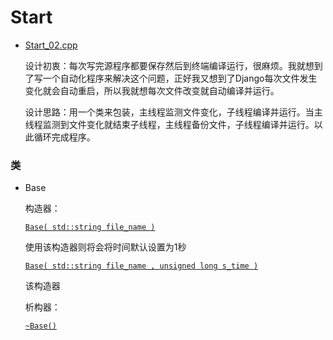 # Start

- [Start_02.cpp](https://github.com/conch2/filec/blob/main/myfile/start/Start_02.cpp)

  设计初衷：每次写完源程序都要保存然后到终端编译运行，很麻烦。我就想到了写一个自动化程序来解决这个问题，正好我又想到了Django每次文件发生变化就会自动重启，所以我就想每次文件改变就自动编译并运行。

  设计思路：用一个类来包装，主线程监测文件变化，子线程编译并运行。当主线程监测到文件变化就结束子线程，主线程备份文件，子线程编译并运行。以此循环完成程序。

  

### 类

- Base

  构造器：

  [`Base( std::string file_name )`](https://github.com/conch2/filec/blob/main/myfile/start/Start_02.cpp#L46)

  使用该构造器则将会将时间默认设置为1秒

  [`Base( std::string file_name , unsigned long s_time )`](https://github.com/conch2/filec/blob/main/myfile/start/Start_02.cpp#L54)

  该构造器

  析构器：

  [`~Base()`](https://github.com/conch2/filec/blob/main/myfile/start/Start_02.cpp#L61)

  

